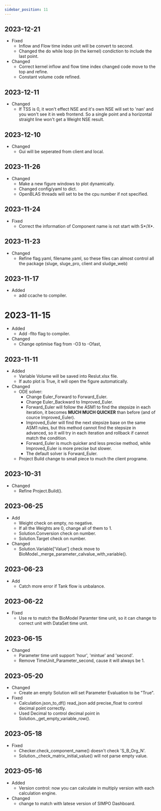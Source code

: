 ```yaml
---
sidebar_position: 11
---
```


## 2023-12-21
- Fixed
  - Inflow and Flow time index unit will be convert to second.
  - Changed the do while loop (in the kernel) condiction to include the last point.
- Changed
  - Correct kernel inflow and flow time index changed code move to the top and refine.
  - Constant volume code refined.

## 2023-12-11

- Changed
  - If TSS is 0, it won't effect NSE and it's own NSE will set to 'nan' and you won't see it in web frontend. So a single point and a horizontal straight line won't get a Weight NSE result.


## 2023-12-10

- Changed
  - Gui will be seperated from client and local.

## 2023-11-26

- Changed
  - Make a new figure windows to plot dynamically.
  - Changed config/yaml to dict.
  - OpenBLAS threads will set to be the cpu number if not specified.

## 2023-11-24

- Fixed
  - Correct the information of Component name is not start with S*/X*.

## 2023-11-23

- Changed
  - Refine flag.yaml, filename.yaml, so these files can almost control all the package (sluge, sluge_pro, client and sludge_web)

## 2023-11-17

- Added
  - add ccache to compiler.

# 2023-11-15

- Added
  - Add -flto flag to compiler.
- Changed
  - Change optimise flag from -O3 to -Ofast,

## 2023-11-11

- Added
  - Variable Volume will be saved into Reslut.xlsx file.
  - If auto plot is True, it will open the figure automatically.
- Changed
  - ODE solver:
    - Change Euler_Forward to Forward_Euler.
    - Change Euler_Backward to Improved_Euler.
    - Forward_Euler will follow the ASM1 to find the stepsize in each iteration, it becomes **MUCH MUCH QUICKER** than before (and of cource Improved_Euler).
    - Improved_Euler will find the next stepsize base on the same ASM1 rules, but this method cannot find the stepsize in advanced, so it will try in each iteration and rollback if cannot match the condition.
    - Forward_Euler is much quicker and less precise method, while Improved_Euler is more precise but slower.
    - The default solver is Forward_Euler.
  - Project Build change to small piece to much the client programe.

## 2023-10-31

- Changed
  - Refine Project.Build().

## 2023-06-25

- Add
  - Weight check on empty, no negative.
  - If all the Weights are 0, change all of them to 1.
  - Solution.Conversion check on number.
  - Solution.Target check on number.
- Changed
  - Solution.Variable['Value'] check move to BioModel.\_merge_parameter_calvalue_with_variable().

## 2023-06-23

- Add
  - Catch more error if Tank flow is unbalance.

## 2023-06-22

- Fixed
  - Use re to match the BioModel Paramter time unit, so it can change to correct unit with DataSet time unit.

## 2023-06-15

- Changed
  - Parameter time unit support 'hour', 'mintue' and 'second'.
  - Remove TimeUnit_Parameter_second, cause it will always be 1.

## 2023-05-20

- Changed
  - Create an empty Solution will set Parameter Evaluation to be "True".
- Fixed
  - Calculation.json_to_df() read_json add precise_float to control decimal point correctly.
  - Used Decimal to control decimal point in Solution.\_get_empty_variable_row().

## 2023-05-18

- Fixed
  - Checker.check_component_name() doesn't check 'S_B_Org_N'.
  - Solution.\_check_matrix_initial_value() will not parse empty value.

## 2023-05-16

- Added
  - Version control: now you can calculate in multiply version with each calculation engine.
- Changed
  - change to match with latese version of SIMPO Dashboard.
